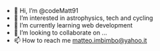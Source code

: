 - 👋 Hi, I’m @codeMatt91
- 👀 I’m interested in astrophysics, tech and cycling
- 🌱 I’m currently learning web development
- 💞️ I’m looking to collaborate on ...
- 📫 How to reach me matteo.imbimbo@yahoo.it

<!---
codeMatt91/codeMatt91 is a ✨ special ✨ repository because its `README.md` (this file) appears on your GitHub profile.
You can click the Preview link to take a look at your changes.
--->

